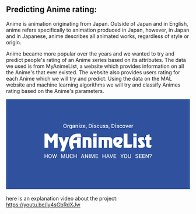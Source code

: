 ## Predicting Anime rating:
Anime is animation originating from Japan. Outside of Japan and in English, anime refers specifically to animation produced in Japan, however, in Japan and in Japanese, anime describes all animated works, regardless of style or origin.

Anime became more popular over the years and we wanted to try and predict people's rating of an Anime series based on its attributes.
The data we used is from MyAnimeList, a website which provides information on all the Anime's that ever existed. The website also provides users rating for each Anime which we will try and predict. 
Using the data on the MAL website and machine learning algorithms we will try and classify Animes rating based on the Anime's parameters.



![alt text](https://github.com/roeelq323/Anime-Rating-Project/blob/main/picture/mal.png?raw=true)


here is an explanation video about the project: https://youtu.be/iy4sGbRdXJw
